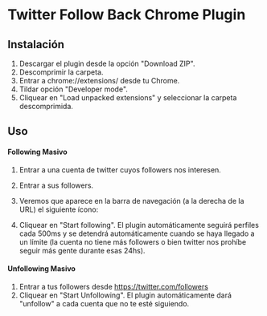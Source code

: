 # Twitter Follow Back Chrome Plugin

## Instalación 

1. Descargar el plugin desde la opción "Download ZIP".
2. Descomprimir la carpeta.
3. Entrar a chrome://extensions/ desde tu Chrome.
4. Tildar opción "Developer mode".
5. Cliquear en "Load unpacked extensions" y seleccionar la carpeta descomprimida.

## Uso

#### Following Masivo

1. Entrar a una cuenta de twitter cuyos followers nos interesen.
2. Entrar a sus followers.
3. Veremos que aparece en la barra de navegación (a la derecha de la URL) el siguiente ícono:

4. Cliquear en "Start following". El plugin automáticamente seguirá perfiles cada 500ms y se detendrá automáticamente cuando se haya llegado a un límite (la cuenta no tiene más followers o bien twitter nos prohíbe seguir más gente durante esas 24hs).

#### Unfollowing Masivo

1. Entrar a tus followers desde https://twitter.com/followers
2. Cliquear en "Start Unfollowing". El plugin automáticamente dará "unfollow" a cada cuenta que no te esté siguiendo.


